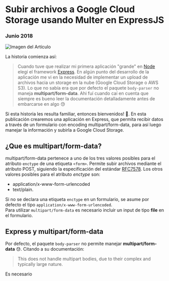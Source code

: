 # Subir archivos a Google Cloud Storage usando Multer en ExpressJS
### Junio 2018

![Imagen del Artículo](http://nicoavila.s3.amazonaws.com/articulos/04_01subir-archivos-gcstorage-multer-express.jpg)

La historia comienza así:

> Cuando tuve que realizar mi primera aplicación "grande" en [Node](https://nodejs.org/en/) elegí el framework [Express](http://expressjs.com/). En algún punto del desarrollo de la aplicación me vi en la necesidad de implementar un upload de archivos hacia un storage en la nube (Google Cloud Storage o AWS S3). Lo que no sabía era que por defecto el paquete ```body-parser``` no maneja **multipart/form-data**. Ahi fuí cuando caí en cuenta que siempre es bueno leer la documentación detalladamente antes de embarcarse en algo :sweat:

Si esta historia les resulta familiar, entonces bienvenidos! :tada:. En esta publicación crearemos una aplicación en Express, que permita recibir datos a través de un formulario con encoding multipart/form-data, para así luego manejar la información y subirla a Google Cloud Storage.

## ¿Que es multipart/form-data?
multipart/form-data pertenece a uno de los tres valores posibles para el atributo ```enctype``` de una etiqueta ```<form>```. Permite subir archivos mediante el atributo POST, siguiendo la especificación del estándar [RFC7578](https://tools.ietf.org/html/rfc7578). Los otros valores posibles para el atributo *enctype* son:

* application/x-www-form-urlencoded
* text/plain.

Si no se declara una etiqueta ```enctype``` en un formulario, se asume por defecto el tipo ```application/x-www-form-urlencoded```.  
Para utilizar ```multipart/form-data``` es necesario incluir un input de tipo **file** en el formulario.

## Express y multipart/form-data
Por defecto, el paquete ```body-parser``` no permite manejar **multipart/form-data** :sweat:. Citando a su documentación:

> This does not handle multipart bodies, due to their complex and typically large nature.

Es necesario